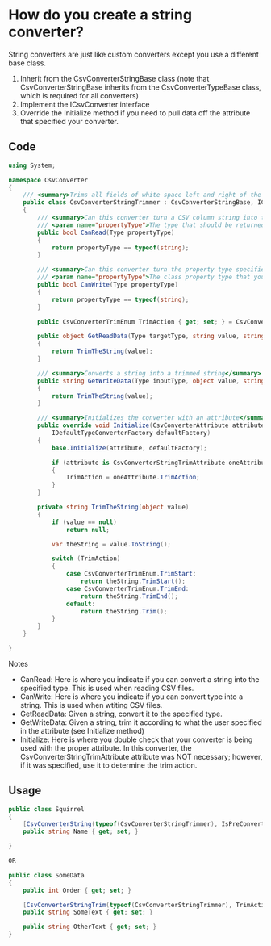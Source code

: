 # How do you create a string converter?

String converters are just like custom converters except you use a different base class.

1. Inherit from the CsvConverterStringBase class (note that CsvConverterStringBase inherits from the CsvConverterTypeBase class, which is required for all converters)
1. Implement the ICsvConverter interface
1. Override the Initialize method if you need to pull data off the attribute that specified your converter.

## Code
```c#
using System;

namespace CsvConverter
{
    /// <summary>Trims all fields of white space left and right of the text.</summary>
    public class CsvConverterStringTrimmer : CsvConverterStringBase, ICsvConverterString
    {
        /// <summary>Can this converter turn a CSV column string into the property type specifed?</summary>
        /// <param name="propertyType">The type that should be returned from the GetReadData method.</param>
        public bool CanRead(Type propertyType)
        {
            return propertyType == typeof(string);
        }

        /// <summary>Can this converter turn the property type specified into a CSV column string?</summary>
        /// <param name="propertyType">The class property type that you must convert into a string.</param>
        public bool CanWrite(Type propertyType)
        {
            return propertyType == typeof(string);
        }

        public CsvConverterTrimEnum TrimAction { get; set; } = CsvConverterTrimEnum.All;

        public object GetReadData(Type targetType, string value, string columnName, int columnIndex, int rowNumber)
        {
            return TrimTheString(value);
        }

        /// <summary>Converts a string into a trimmed string</summary>
        public string GetWriteData(Type inputType, object value, string columnName, int columnIndex, int rowNumber)
        {
            return TrimTheString(value);
        }

        /// <summary>Initializes the converter with an attribute</summary>
        public override void Initialize(CsvConverterAttribute attribute,
            IDefaultTypeConverterFactory defaultFactory)
        {
            base.Initialize(attribute, defaultFactory);

            if (attribute is CsvConverterStringTrimAttribute oneAttribute)
            {
                TrimAction = oneAttribute.TrimAction;
            }
        }

        private string TrimTheString(object value)
        {
            if (value == null)
                return null;

            var theString = value.ToString();

            switch (TrimAction)
            {
                case CsvConverterTrimEnum.TrimStart:
                    return theString.TrimStart();
                case CsvConverterTrimEnum.TrimEnd:
                    return theString.TrimEnd();
                default:
                    return theString.Trim();
            }
        }
    }

}
```
Notes
- CanRead:  Here is where you indicate if you can convert a string into the specified type.  This is used when reading CSV files.
- CanWrite:  Here is where you indicate if you can convert type into a string.  This is used when wtiting CSV files.
- GetReadData:  Given a string, convert it to the specified type.   
- GetWriteData:  Given a string, trim it according to what the user specified in the attribute (see Initialize method)
- Initialize: Here is where you double check that your converter is being used with the proper attribute.  In this converter, the CsvConverterStringTrimAttribute attribute was NOT necessary; however, if it was specified, use it to determine the trim action.

## Usage
```c#
public class Squirrel
{
	[CsvConverterString(typeof(CsvConverterStringTrimmer), IsPreConverter = true)]
	public string Name { get; set; }

}

OR

public class SomeData
{
    public int Order { get; set; }

    [CsvConverterStringTrim(typeof(CsvConverterStringTrimmer), TrimAction = CsvConverterTrimEnum.TrimEnd)]
    public string SomeText { get; set; }

    public string OtherText { get; set; }
}
```